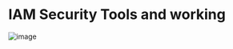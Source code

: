 # IAM Security Tools and working
![image](https://github.com/user-attachments/assets/2499c8a1-f889-4345-9713-715c33a0909a)
